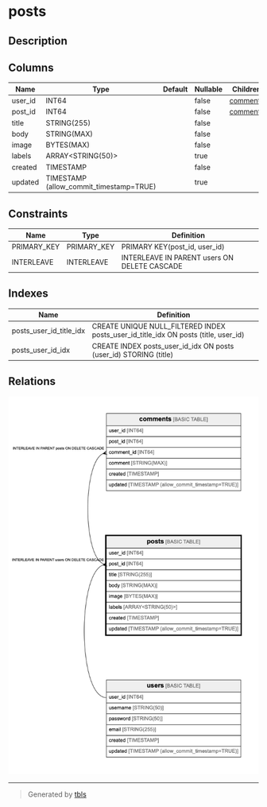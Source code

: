 # posts

## Description

## Columns

| Name | Type | Default | Nullable | Children | Parents | Comment |
| ---- | ---- | ------- | -------- | -------- | ------- | ------- |
| user_id | INT64 |  | false | [comments](comments.md) | [users](users.md) |  |
| post_id | INT64 |  | false | [comments](comments.md) | [users](users.md) |  |
| title | STRING(255) |  | false |  |  |  |
| body | STRING(MAX) |  | false |  |  |  |
| image | BYTES(MAX) |  | false |  |  |  |
| labels | ARRAY<STRING(50)> |  | true |  |  |  |
| created | TIMESTAMP |  | false |  |  |  |
| updated | TIMESTAMP (allow_commit_timestamp=TRUE) |  | true |  |  |  |

## Constraints

| Name | Type | Definition |
| ---- | ---- | ---------- |
| PRIMARY_KEY | PRIMARY_KEY | PRIMARY KEY(post_id, user_id) |
| INTERLEAVE | INTERLEAVE | INTERLEAVE IN PARENT users ON DELETE CASCADE |

## Indexes

| Name | Definition |
| ---- | ---------- |
| posts_user_id_title_idx | CREATE UNIQUE NULL_FILTERED INDEX posts_user_id_title_idx ON posts (title, user_id) |
| posts_user_id_idx | CREATE INDEX posts_user_id_idx ON posts (user_id) STORING (title) |

## Relations

![er](posts.png)

---

> Generated by [tbls](https://github.com/k1LoW/tbls)
